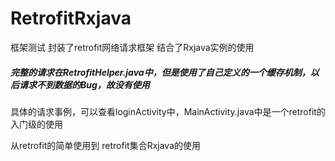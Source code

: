 # RetrofitRxjava
框架测试
封装了retrofit网络请求框架
结合了Rxjava实例的使用
##### 完整的请求在RetrofitHelper.java中，但是使用了自己定义的一个缓存机制，以后请求不到数据的Bug，故没有使用

具体的请求事例，可以查看loginActivity中，MainActivity.java中是一个retrofit的入门级的使用

从retrofit的简单使用到 retrofit集合Rxjava的使用
